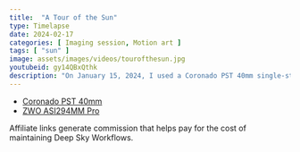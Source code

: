 ```yaml
---
title:  "A Tour of the Sun"
type: Timelapse
date: 2024-02-17
categories: [ Imaging session, Motion art ]
tags: [ "sun" ]
image: assets/images/videos/tourofthesun.jpg
youtubeid: gy14QBxQthk
description: "On January 15, 2024, I used a Coronado PST 40mm single-stacked solar telescope in conjunction with a ZWO ASI294MM Pro monochrome camera and a ZWO ASI290MM Mini camera to observe the sun. The surface was very active and massive superheated columns of plasma were spewing from its surface. I recorded these videos and images to share."
---
```


- [Coronado PST 40mm](https://www.highpointscientific.com/coronado-pst-personal-solar-telescope-060-1-0-angstrom-h-alpha-refractor-pst)
- [ZWO ASI294MM Pro](https://amzn.to/4cxLWXX)


Affiliate links generate commission that helps pay for the cost of maintaining Deep Sky Workflows.